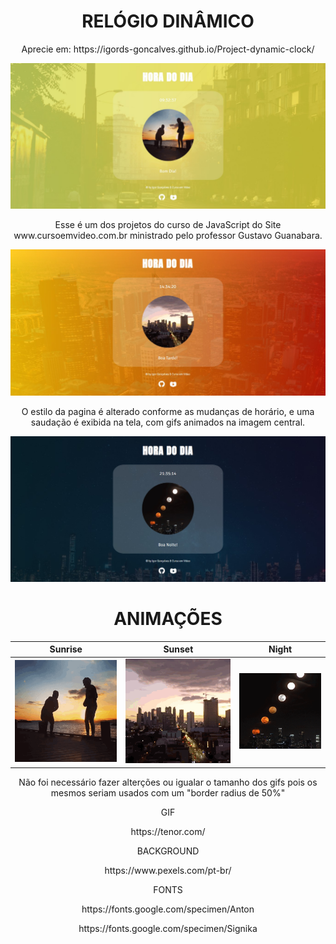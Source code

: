 <h1 align=center>  RELÓGIO DINÂMICO </h1>

<p align=center> Aprecie em: https://igords-goncalves.github.io/Project-dynamic-clock/

![Morning](https://github.com/Igords-goncalves/Project-dynamic-clock/blob/main/img/screenmorning.jpg)

<p align=center> Esse é um dos projetos do curso de JavaScript do Site www.cursoemvideo.com.br ministrado pelo professor Gustavo Guanabara.

![Afternoon](https://github.com/Igords-goncalves/Project-dynamic-clock/blob/main/img/screenafternoon.jpg)

<p align=center> O estilo da pagina é alterado conforme as mudanças de horário, e uma saudação é exibida na tela, com gifs animados na imagem central. 

![Night](https://github.com/Igords-goncalves/Project-dynamic-clock/blob/main/img/screennight.jpg)

<h1 align=center> ANIMAÇÕES </h1>

Sunrise            | Sunset                      | Night
:-------------------------:|:-------------------------:|:------------------------:
![Sunrise](https://github.com/Igords-goncalves/Project-dynamic-clock/blob/main/gif/sunrise.gif) | ![sunset](https://github.com/Igords-goncalves/Project-dynamic-clock/blob/main/gif/sunset.gif) | ![Nigth](https://github.com/Igords-goncalves/Project-dynamic-clock/blob/main/gif/night.gif)

<p align=center> Não foi necessário fazer alterções ou igualar o tamanho dos gifs pois os mesmos seriam usados com um "border radius de 50%"

<p align=center> GIF
<p align=center> https://tenor.com/

<p align=center> BACKGROUND 
<p align=center> https://www.pexels.com/pt-br/

<p align=center> FONTS
<p align=center> https://fonts.google.com/specimen/Anton
<p align=center> https://fonts.google.com/specimen/Signika
